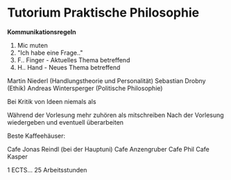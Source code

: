 # Tutorium Praktische Philosophie

**Kommunikationsregeln**

1. Mic muten
2. "Ich habe eine Frage.."
3. F.. Finger - Aktuelles Thema betreffend
4. H.. Hand - Neues Thema betreffend

Martin Niederl (Handlungstheorie und Personalität)
Sebastian Drobny (Ethik)
Andreas Wintersperger (Politische Philosophie)

Bei Kritik von Ideen niemals als

Während der Vorlesung mehr zuhören als mitschreiben
Nach der Vorlesung wiedergeben und eventuell überarbeiten

Beste Kaffeehäuser:

Cafe Jonas Reindl (bei der Hauptuni)
Cafe Anzengruber
Cafe Phil
Cafe Kasper

1 ECTS... 25 Arbeitsstunden

